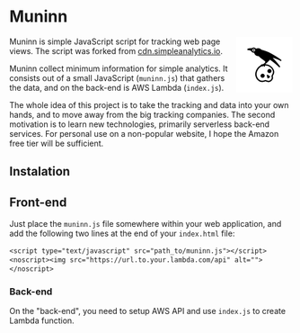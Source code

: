 # Muninn

<img align="right"  alt="Muninn" src="muninn.png"> Muninn is simple JavaScript script for tracking web page views. The script was forked from [cdn.simpleanalytics.io](https://github.com/bacinger/cdn.simpleanalytics.io). 

Muninn collect minimum information for simple analytics. It consists out of a small JavaScript (`muninn.js`) that gathers the data, and on the back-end is AWS Lambda (`index.js`). 

The whole idea of this project is to take the tracking and data into your own hands, and to move away from the big tracking companies. The second motivation is to learn new technologies, primarily serverless back-end services. For personal use on a non-popular website, I hope the Amazon free tier will be sufficient.

## Instalation

## Front-end

Just place the `muninn.js` file somewhere within your web application, and add the following two lines at the end of your `index.html` file:
```
<script type="text/javascript" src="path_to/muninn.js"></script> 
<noscript><img src="https://url.to.your.lambda.com/api" alt=""></noscript>
```

### Back-end

On the "back-end", you need to setup AWS API and use `index.js` to create Lambda function.